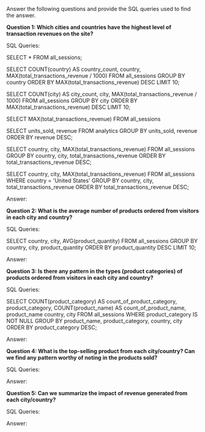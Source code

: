 Answer the following questions and provide the SQL queries used to find the answer.

    
**Question 1: Which cities and countries have the highest level of transaction revenues on the site?**

SQL Queries:

SELECT * FROM all_sessions;

SELECT COUNT(country) AS country_count, country, MAX(total_transactions_revenue / 1000) 
FROM all_sessions
GROUP BY country
ORDER BY MAX(total_transactions_revenue) DESC
LIMIT 10;

SELECT COUNT(city) AS city_count, city, MAX(total_transactions_revenue / 1000) 
FROM all_sessions
GROUP BY city
ORDER BY MAX(total_transactions_revenue) DESC
LIMIT 10;

SELECT MAX(total_transactions_revenue)
FROM all_sessions

SELECT units_sold, revenue 
FROM analytics
GROUP BY units_sold, revenue
ORDER BY revenue DESC;

SELECT country, city, MAX(total_transactions_revenue)
FROM all_sessions
GROUP BY country, city, total_transactions_revenue
ORDER BY total_transactions_revenue DESC;

SELECT country, city, MAX(total_transactions_revenue)
FROM all_sessions
WHERE country = 'United States'
GROUP BY country, city, total_transactions_revenue
ORDER BY total_transactions_revenue DESC;

Answer:








**Question 2: What is the average number of products ordered from visitors in each city and country?**

SQL Queries:

SELECT country, city, AVG(product_quantity)
FROM all_sessions
GROUP BY country, city, product_quantity
ORDER BY product_quantity DESC
LIMIT 10;

Answer:





**Question 3: Is there any pattern in the types (product categories) of products ordered from visitors in each city and country?**

SQL Queries:

SELECT COUNT(product_category) AS count_of_product_category,
	product_category,
	COUNT(product_name) AS count_of_product_name,
	product_name
	country, 
	city
FROM all_sessions
WHERE product_category IS NOT NULL
GROUP BY product_name, 
	product_category, 
	country, 
	city 
ORDER BY product_category DESC;

Answer:





**Question 4: What is the top-selling product from each city/country? Can we find any pattern worthy of noting in the products sold?**


SQL Queries:



Answer:





**Question 5: Can we summarize the impact of revenue generated from each city/country?**

SQL Queries:



Answer:







